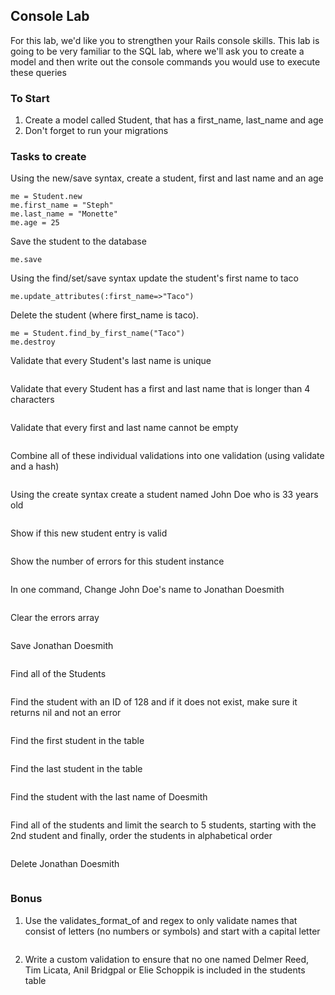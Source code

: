 ## Console Lab

For this lab, we'd like you to strengthen your Rails console skills. This lab is going to be very familiar to the SQL lab, where we'll ask you to create a model and then write out the console commands you would use to execute these queries

### To Start

1. Create a model called Student, that has a first_name, last_name and age
2. Don't forget to run your migrations

### Tasks to create

Using the new/save syntax, create a student, first and last name and an age 

```
me = Student.new
me.first_name = "Steph"
me.last_name = "Monette"
me.age = 25
```

Save the student to the database

```
me.save
```


Using the find/set/save syntax update the student's first name to taco

```
me.update_attributes(:first_name=>"Taco")
```

Delete the student (where first_name is taco). 

```
me = Student.find_by_first_name("Taco")
me.destroy
```

Validate that every Student's last name is unique

```
```


Validate that every Student has a first and last name that is longer than 4 characters

```
```


Validate that every first and last name cannot be empty

```
```


Combine all of these individual validations into one validation (using validate and a hash) 


```
```


Using the create syntax create a student named John Doe who is 33 years old

```
```


Show if this new student entry is valid

```
```


Show the number of errors for this student instance

```
```


In one command, Change John Doe's name to Jonathan Doesmith 

```
```


Clear the errors array

```
```


Save Jonathan Doesmith

```
```


Find all of the Students

```
```


Find the student with an ID of 128 and if it does not exist, make sure it returns nil and not an error

```
```


Find the first student in the table

```
```


Find the last student in the table

```
```


Find the student with the last name of Doesmith

```
```
Find all of the students and limit the search to 5 students, starting with the 2nd student and finally, order the students in alphabetical order

```
```

Delete Jonathan Doesmith

```
```


### Bonus
1. Use the validates_format_of and regex to only validate names that consist of letters (no numbers or symbols) and start with a capital letter
```
```
2. Write a custom validation to ensure that no one named Delmer Reed, Tim Licata, Anil Bridgpal or Elie Schoppik is included in the students table

```
```




